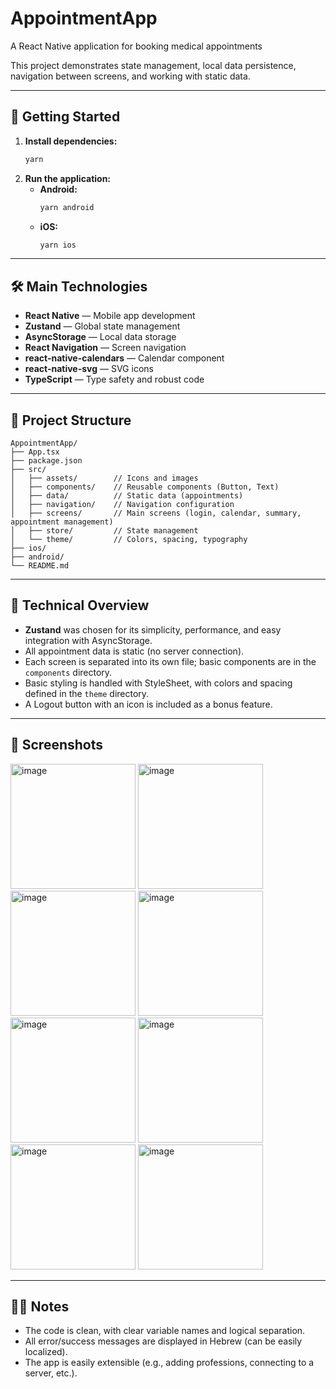 # AppointmentApp

A React Native application for booking medical appointments

This project demonstrates state management, local data persistence, navigation between screens, and working with static data.

---

## 🚀 Getting Started

1. **Install dependencies:**
   ```bash
   yarn
   ```
2. **Run the application:**
   - **Android:**
     ```bash
     yarn android
     ```
   - **iOS:**
     ```bash
     yarn ios
     ```

---

## 🛠️ Main Technologies

- **React Native** — Mobile app development
- **Zustand** — Global state management
- **AsyncStorage** — Local data storage
- **React Navigation** — Screen navigation
- **react-native-calendars** — Calendar component
- **react-native-svg** — SVG icons
- **TypeScript** — Type safety and robust code

---

## 📁 Project Structure

```
AppointmentApp/
├── App.tsx
├── package.json
├── src/
│   ├── assets/        // Icons and images
│   ├── components/    // Reusable components (Button, Text)
│   ├── data/          // Static data (appointments)
│   ├── navigation/    // Navigation configuration
│   ├── screens/       // Main screens (login, calendar, summary, appointment management)
│   ├── store/         // State management
│   └── theme/         // Colors, spacing, typography
├── ios/
├── android/
└── README.md
```

---

## 📝 Technical Overview

- **Zustand** was chosen for its simplicity, performance, and easy integration with AsyncStorage.
- All appointment data is static (no server connection).
- Each screen is separated into its own file; basic components are in the `components` directory.
- Basic styling is handled with StyleSheet, with colors and spacing defined in the `theme` directory.
- A Logout button with an icon is included as a bonus feature.

---

## 📸 Screenshots

<img width="200" alt="image" src="https://github.com/user-attachments/assets/6b5d5725-7229-4b45-a548-734beef5daf8" />
<img width="200" alt="image" src="https://github.com/user-attachments/assets/1cbddade-1396-4408-99c8-92cc648d4bb9" />
<img width="200" alt="image" src="https://github.com/user-attachments/assets/d47aae14-9aaf-4690-94c9-f3139979e336" />
<img width="200" alt="image" src="https://github.com/user-attachments/assets/2537cdde-9fed-4e86-ae38-fc331ed33251" />
<img width="200" alt="image" src="https://github.com/user-attachments/assets/4f5055b1-fb7f-4370-97fd-2489d963d3f6" />
<img width="200" alt="image" src="https://github.com/user-attachments/assets/d6cc5857-e764-41ab-9c95-609435bdaa01" />
<img width="200" alt="image" src="https://github.com/user-attachments/assets/ee108c97-53a6-4864-88ae-b0a29dd1650d" />
<img width="200" alt="image" src="https://github.com/user-attachments/assets/3ab44210-2437-4f2b-b2c4-4eee129f6845" />

---

## 👨‍💻 Notes

- The code is clean, with clear variable names and logical separation.
- All error/success messages are displayed in Hebrew (can be easily localized).
- The app is easily extensible (e.g., adding professions, connecting to a server, etc.).
